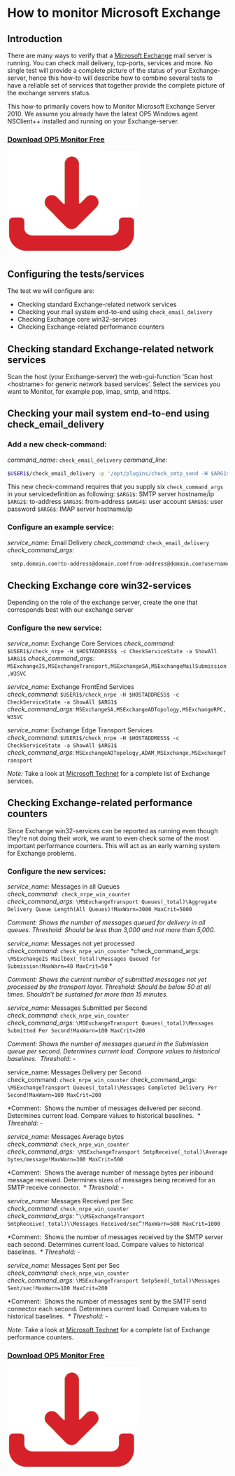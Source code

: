 # How to monitor Microsoft Exchange

## Introduction

There are many ways to verify that a [Microsoft Exchange](http://en.wikipedia.org/wiki/Microsoft_Exchange_Server) mail server is running. You can check mail delivery, tcp-ports, services and more. No single test will provide a complete picture of the status of your Exchange-server, hence this how-to will describe how to combine several tests to have a reliable set of services that together provide the complete picture of the exchange servers status.

This how-to primarily covers how to Monitor Microsoft Exchange Server 2010. We assume you already have the latest OP5 Windows agent NSClient++ installed and running on your Exchange-server.

### [Download OP5 Monitor Free](https://www.op5.com/download-op5-monitor/)

[![](attachments/688465/16155433.png)](https://www.op5.com/download-op5-monitor/)

## Configuring the tests/services

The test we will configure are:

- Checking standard Exchange-related network services
- Checking your mail system end-to-end using `check_email_delivery`
- Checking Exchange core win32-services
- Checking Exchange-related performance counters

## Checking standard Exchange-related network services

Scan the host (your Exchange-server) the web-gui-function ‘Scan host \<hostname\> for generic network based services’. Select the services you want to Monitor, for example pop, imap, smtp, and https.

## Checking your mail system end-to-end using check\_email\_delivery

### Add a new check-command:

*command\_name:* `check_email_delivery`
 *command\_line:*

``` {.bash data-syntaxhighlighter-params="brush: bash; gutter: false; theme: Confluence" data-theme="Confluence" style="brush: bash; gutter: false; theme: Confluence"}
$USER1$/check_email_delivery -p '/opt/plugins/check_smtp_send -H $ARG1$ --mailto $ARG2$ --mailfrom $ARG3$ -U $ARG4$ -P $ARG5$ --header "Subject: OP5 Monitor Test"' -p '/opt/plugins/check_imap_receive -H $ARG6$ -U $ARG4$ -P $ARG5$ -s SUBJECT -s "op5 Monitor Test"'
```

This new check-command requires that you supply six `check_command_args` in your servicedefinition as following:
`$ARG1$`: SMTP server hostname/ip
`$ARG2$`: to-address
`$ARG3$`: from-address
`$ARG4$`: user account
`$ARG5$`: user password
`$ARG6$`: IMAP server hostname/ip

### Configure an example service:

*service\_name:* Email Delivery
 *check\_command:* `check_email_delivery`
 *check\_command\_args:*

``` {.bash data-syntaxhighlighter-params="brush: bash; gutter: false; theme: Confluence" data-theme="Confluence" style="brush: bash; gutter: false; theme: Confluence"}
 smtp.domain.com!to-address@domain.com!from-address@domain.com!username!secret!imap.domain.com
```

## Checking Exchange core win32-services

Depending on the role of the exchange server, create the one that corresponds best with our exchange server

### Configure the new service:

*service\_name:* Exchange Core Services
 *check\_command:* `$USER1$/check_nrpe -H $HOSTADDRESS$ -c CheckServiceState -a ShowAll $ARG1$`
 *check\_command\_args:* `MSExchangeIS,MSExchangeTransport,MSExchangeSA,MSExchangeMailSubmission,W3SVC`

*service\_name:* Exchange FrontEnd Services
 *check\_command:* `$USER1$/check_nrpe -H $HOSTADDRESS$ -c CheckServiceState -a ShowAll $ARG1$`
 *check\_command\_args:* `MSExchangeSA,MSExchangeADTopology,MSExchangeRPC,W3SVC`

*service\_name:* Exchange Edge Transport Services
 *check\_command:* `$USER1$/check_nrpe -H $HOSTADDRESS$ -c CheckServiceState -a ShowAll $ARG1$`
 *check\_command\_args:* `MSExchangeADTopology,ADAM_MSExchange,MSExchangeTransport`

*Note:* Take a look at [Microsoft Technet](http://technet.microsoft.com/en-us/library/ee423542.aspx "Overview of Services Installed by Exchange Setup") for a complete list of Exchange services.

## Checking Exchange-related performance counters

Since Exchange win32-services can be reported as running even though they’re not doing their work, we want to even check some of the most important performance counters. This will act as an early warning system for Exchange problems.

### Configure the new services:

*service\_name:* Messages in all Queues
 *check\_command:*` check_nrpe_win_counter`
 *check\_command\_args:* `\MSExchangeTransport Queues(_total)\Aggregate Delivery Queue Length(All Queues)!MaxWarn=3000 MaxCrit=5000`

*Comment: Shows the number of messages queued for delivery in all queues. Threshold: Should be less than 3,000 and not more than 5,000.*

*service\_name:* Messages not yet processed
 *check\_command:* `check_nrpe_win_counter`
 *check\_command\_args: `\MSExchangeIS Mailbox(_Total)\Messages Queued for Submission!MaxWarn=40 MaxCrit=50`
*

*Comment: Shows the current number of submitted messages not yet processed by the transport layer. Threshold: Should be below 50 at all times. Shouldn’t be sustained for more than 15 minutes.*

*service\_name:* Messages Submitted per Second
 *check\_command:* `check_nrpe_win_counter`
 *check\_command\_args:* `\MSExchangeTransport Queues(_total)\Messages Submitted Per Second!MaxWarn=100 MaxCrit=200`

*Comment: Shows the number of messages queued in the Submission queue per second. Determines current load. Compare values to historical baselines.  Threshold: -*

service\_name: Messages Delivery per Second
 check\_command: `check_nrpe_win_counter`
 check\_command\_args: `\MSExchangeTransport Queues(_total)\Messages Completed Delivery Per Second!MaxWarn=100 MaxCrit=200`

*Comment:  Shows the number of messages delivered per second. Determines current load. Compare values to historical baselines.  * *Threshold:* *-*

*service\_name:* Messages Average bytes
 *check\_command:* `check_nrpe_win_counter`
 *check\_command\_args:*` \MSExchangeTransport SmtpReceive(_total)\Average bytes/message!MaxWarn=300 MaxCrit=500`

*Comment:  Shows the average number of message bytes per inbound message received. Determines sizes of messages being received for an SMTP receive connector.  * *Threshold:* -

*service\_name:* Messages Received per Sec
 *check\_command:* `check_nrpe_win_counter`
 *check\_command\_args:* `”\\MSExchangeTransport SmtpReceive(_total)\\Messages Received/sec”!MaxWarn=500 MaxCrit=1000`

*Comment:  Shows the number of messages received by the SMTP server each second. Determines current load. Compare values to historical baselines.  * *Threshold:* -

*service\_name:* Messages Sent per Sec
 *check\_command:* `check_nrpe_win_counter`
 *check\_command\_args:* `\MSExchangeTransport SmtpSend(_total)\Messages Sent/sec!MaxWarn=100 MaxCrit=200`

*Comment:  Shows the number of messages sent by the SMTP send connector each second. Determines current load. Compare values to historical baselines.  * *Threshold:* -

*Note:* Take a look at [Microsoft Technet](http://technet.microsoft.com/en-us/library/dd335215.aspx "Performance and Scalability Counters and Thresholds") for a complete list of Exchange performance counters.

### [Download OP5 Monitor Free](https://www.op5.com/download-op5-monitor/)

[![](attachments/688465/16155433.png)](https://www.op5.com/download-op5-monitor/)
